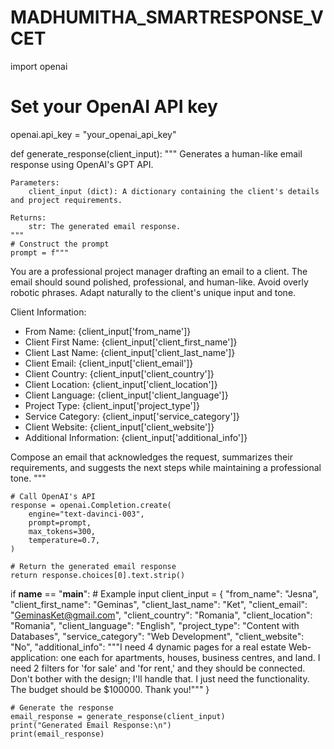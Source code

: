 # MADHUMITHA_SMARTRESPONSE_VCET
import openai

# Set your OpenAI API key
openai.api_key = "your_openai_api_key"

def generate_response(client_input):
    """
    Generates a human-like email response using OpenAI's GPT API.

    Parameters:
        client_input (dict): A dictionary containing the client's details and project requirements.
    
    Returns:
        str: The generated email response.
    """
    # Construct the prompt
    prompt = f"""
You are a professional project manager drafting an email to a client. The email should sound polished, professional, and human-like. Avoid overly robotic phrases. Adapt naturally to the client's unique input and tone. 

Client Information:
- From Name: {client_input['from_name']}
- Client First Name: {client_input['client_first_name']}
- Client Last Name: {client_input['client_last_name']}
- Client Email: {client_input['client_email']}
- Client Country: {client_input['client_country']}
- Client Location: {client_input['client_location']}
- Client Language: {client_input['client_language']}
- Project Type: {client_input['project_type']}
- Service Category: {client_input['service_category']}
- Client Website: {client_input['client_website']}
- Additional Information: {client_input['additional_info']}

Compose an email that acknowledges the request, summarizes their requirements, and suggests the next steps while maintaining a professional tone.
"""

    # Call OpenAI's API
    response = openai.Completion.create(
        engine="text-davinci-003",
        prompt=prompt,
        max_tokens=300,
        temperature=0.7,
    )

    # Return the generated email response
    return response.choices[0].text.strip()


if __name__ == "__main__":
    # Example input
    client_input = {
        "from_name": "Jesna",
        "client_first_name": "Geminas",
        "client_last_name": "Ket",
        "client_email": "GeminasKet@gmail.com",
        "client_country": "Romania",
        "client_location": "Romania",
        "client_language": "English",
        "project_type": "Content with Databases",
        "service_category": "Web Development",
        "client_website": "No",
        "additional_info": """I need 4 dynamic pages for a real estate Web-application: one each for apartments, houses, business centres, and land. 
        I need 2 filters for 'for sale' and 'for rent,' and they should be connected. Don't bother with the design; I'll handle that. 
        I just need the functionality. The budget should be $100000. Thank you!"""
    }

    # Generate the response
    email_response = generate_response(client_input)
    print("Generated Email Response:\n")
    print(email_response)

